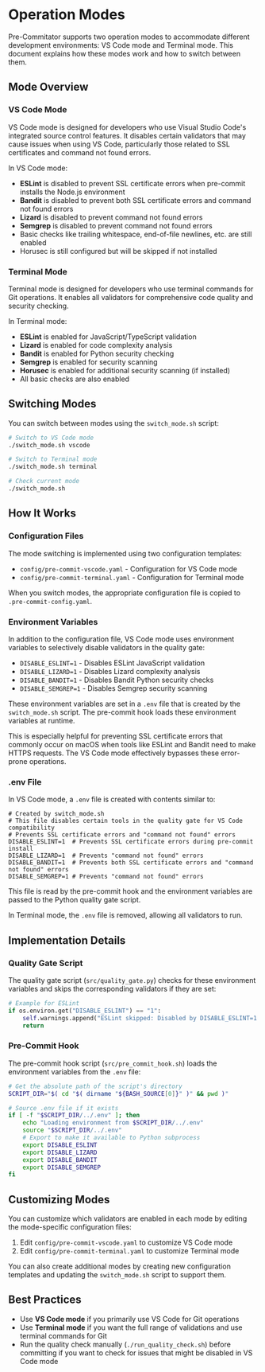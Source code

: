 # Operation Modes

Pre-Commitator supports two operation modes to accommodate different development environments: VS Code mode and Terminal mode. This document explains how these modes work and how to switch between them.

## Mode Overview

### VS Code Mode

VS Code mode is designed for developers who use Visual Studio Code's integrated source control features. It disables certain validators that may cause issues when using VS Code, particularly those related to SSL certificates and command not found errors.

In VS Code mode:
- **ESLint** is disabled to prevent SSL certificate errors when pre-commit installs the Node.js environment
- **Bandit** is disabled to prevent both SSL certificate errors and command not found errors
- **Lizard** is disabled to prevent command not found errors
- **Semgrep** is disabled to prevent command not found errors
- Basic checks like trailing whitespace, end-of-file newlines, etc. are still enabled
- Horusec is still configured but will be skipped if not installed

### Terminal Mode

Terminal mode is designed for developers who use terminal commands for Git operations. It enables all validators for comprehensive code quality and security checking.

In Terminal mode:
- **ESLint** is enabled for JavaScript/TypeScript validation
- **Lizard** is enabled for code complexity analysis
- **Bandit** is enabled for Python security checking
- **Semgrep** is enabled for security scanning
- **Horusec** is enabled for additional security scanning (if installed)
- All basic checks are also enabled

## Switching Modes

You can switch between modes using the `switch_mode.sh` script:

```bash
# Switch to VS Code mode
./switch_mode.sh vscode

# Switch to Terminal mode
./switch_mode.sh terminal

# Check current mode
./switch_mode.sh
```

## How It Works

### Configuration Files

The mode switching is implemented using two configuration templates:
- `config/pre-commit-vscode.yaml` - Configuration for VS Code mode
- `config/pre-commit-terminal.yaml` - Configuration for Terminal mode

When you switch modes, the appropriate configuration file is copied to `.pre-commit-config.yaml`.

### Environment Variables

In addition to the configuration file, VS Code mode uses environment variables to selectively disable validators in the quality gate:

- `DISABLE_ESLINT=1` - Disables ESLint JavaScript validation
- `DISABLE_LIZARD=1` - Disables Lizard complexity analysis
- `DISABLE_BANDIT=1` - Disables Bandit Python security checks
- `DISABLE_SEMGREP=1` - Disables Semgrep security scanning

These environment variables are set in a `.env` file that is created by the `switch_mode.sh` script. The pre-commit hook loads these environment variables at runtime.

This is especially helpful for preventing SSL certificate errors that commonly occur on macOS when tools like ESLint and Bandit need to make HTTPS requests. The VS Code mode effectively bypasses these error-prone operations.

### .env File

In VS Code mode, a `.env` file is created with contents similar to:

```
# Created by switch_mode.sh
# This file disables certain tools in the quality gate for VS Code compatibility
# Prevents SSL certificate errors and "command not found" errors
DISABLE_ESLINT=1  # Prevents SSL certificate errors during pre-commit install
DISABLE_LIZARD=1  # Prevents "command not found" errors
DISABLE_BANDIT=1  # Prevents both SSL certificate errors and "command not found" errors
DISABLE_SEMGREP=1 # Prevents "command not found" errors
```

This file is read by the pre-commit hook and the environment variables are passed to the Python quality gate script.

In Terminal mode, the `.env` file is removed, allowing all validators to run.

## Implementation Details

### Quality Gate Script

The quality gate script (`src/quality_gate.py`) checks for these environment variables and skips the corresponding validators if they are set:

```python
# Example for ESLint
if os.environ.get("DISABLE_ESLINT") == "1":
    self.warnings.append("ESLint skipped: Disabled by DISABLE_ESLINT=1 environment variable")
    return
```

### Pre-Commit Hook

The pre-commit hook script (`src/pre_commit_hook.sh`) loads the environment variables from the `.env` file:

```bash
# Get the absolute path of the script's directory
SCRIPT_DIR="$( cd "$( dirname "${BASH_SOURCE[0]}" )" && pwd )"

# Source .env file if it exists
if [ -f "$SCRIPT_DIR/../.env" ]; then
    echo "Loading environment from $SCRIPT_DIR/../.env"
    source "$SCRIPT_DIR/../.env"
    # Export to make it available to Python subprocess
    export DISABLE_ESLINT
    export DISABLE_LIZARD
    export DISABLE_BANDIT
    export DISABLE_SEMGREP
fi
```

## Customizing Modes

You can customize which validators are enabled in each mode by editing the mode-specific configuration files:

1. Edit `config/pre-commit-vscode.yaml` to customize VS Code mode
2. Edit `config/pre-commit-terminal.yaml` to customize Terminal mode

You can also create additional modes by creating new configuration templates and updating the `switch_mode.sh` script to support them.

## Best Practices

- Use **VS Code mode** if you primarily use VS Code for Git operations
- Use **Terminal mode** if you want the full range of validations and use terminal commands for Git
- Run the quality check manually (`./run_quality_check.sh`) before committing if you want to check for issues that might be disabled in VS Code mode
